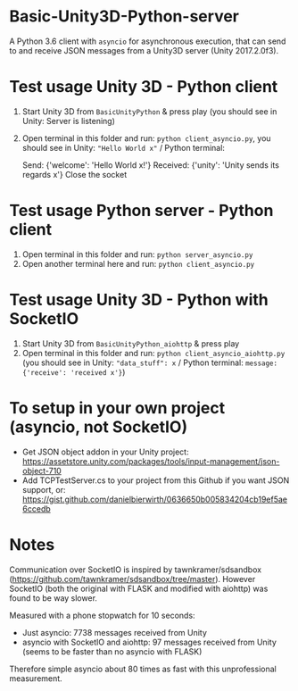 # Basic-Unity3D-Python-server
A Python 3.6 client with `asyncio` for asynchronous execution, that can send to and receive JSON messages from a Unity3D server (Unity 2017.2.0f3).

# Test usage Unity 3D - Python client
1) Start Unity 3D from `BasicUnityPython` & press play (you should see in Unity: Server is listening)
2) Open terminal in this folder and run: `python client_asyncio.py`, you should see in Unity: `"Hello World x"` / Python terminal:

    Send: {'welcome': 'Hello World x!'}
    Received:
    {'unity': 'Unity sends its regards x'}
    Close the socket

# Test usage Python server - Python client
1) Open terminal in this folder and run: `python server_asyncio.py`
2) Open another terminal here and run: `python client_asyncio.py`


# Test usage Unity 3D - Python with SocketIO
1) Start Unity 3D from `BasicUnityPython_aiohttp` & press play
2) Open terminal in this folder and run: `python client_asyncio_aiohttp.py` (you should see in Unity: `"data_stuff": x` / Python terminal: `message:  {'receive': 'received x'}`)


# To setup in your own project (asyncio, not SocketIO)
- Get JSON object addon in your Unity project: https://assetstore.unity.com/packages/tools/input-management/json-object-710
- Add TCPTestServer.cs to your project from this Github if you want JSON support, or: https://gist.github.com/danielbierwirth/0636650b005834204cb19ef5ae6ccedb

# Notes
Communication over SocketIO is inspired by tawnkramer/sdsandbox (https://github.com/tawnkramer/sdsandbox/tree/master).
However SocketIO (both the original with FLASK and modified with aiohttp) was found to be way slower.

Measured with a phone stopwatch for 10 seconds:

- Just asyncio: 7738 messages received from Unity
- asyncio with SocketIO and aiohttp: 97 messages received from Unity (seems to be faster than no asyncio with FLASK)

Therefore simple asyncio about 80 times as fast with this unprofessional measurement.


